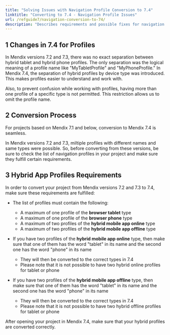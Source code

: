 ```yaml
---
title: "Solving Issues with Navigation Profile Conversion to 7.4"
linktitle: "Converting to 7.4 - Navigation Profile Issues"
url: /refguide7/navigation-conversion-to-74/
description: "Describes requirements and possible fixes for navigation profile conversion from Mendix versions 7.2 and 7.3 to Mendix 7.4."
---
```


## 1 Changes in 7.4 for Profiles

In Mendix versions 7.2 and 7.3, there was no exact separation between hybrid tablet and hybrid phone profiles. The only separation was the logical meaning of a profile name like "MyTabletProfile" and "MyPhoneProfile." In Mendix 7.4, the separation of hybrid profiles by device type was introduced. This makes profiles easier to understand and work with.

Also, to prevent confusion while working with profiles, having more than one profile of a specific type is not permitted. This restriction allows us to omit the profile name.

## 2 Conversion Process

For projects based on Mendix 7.1 and below, conversion to Mendix 7.4 is seamless.

In Mendix versions 7.2 and 7.3, miltiple profiles with different names and same types were possible. So, before converting from these versions, be sure to check the list of navigation profiles in your project and make sure they fulfill certain requirements.

## 3 Hybrid App Profiles Requirements

In order to convert your project from Mendix versions 7.2 and 7.3 to 7.4, make sure these requirements are fulfilled:

* The  list of profiles must contain the following:
    * A maximum of one profile of the **browser tablet** type
    * A maximum of one profile of the **browser phone** type
    * A maximum of two profiles of the **hybrid mobile app online** type
    * A maximum of two profiles of the **hybrid mobile app offline** type

* If you have two profiles of the **hybrid mobile app online** type, then make sure that one of them has the word "tablet" in its name and the second one has the word "phone" in its name
    * They will then be converted to the correct types in 7.4
    * Please note that it is not possible to have two hybrid online profiles for tablet or phone

* If you have two profiles of the **hybrid mobile app offline** type, then make sure that one of them has the word "tablet" in its name and the second one has the word "phone" in its name
    * They will then be converted to the correct types in 7.4
    * Please note that it is not possible to have two hybrid offline profiles for tablet or phone

After opening your project in Mendix 7.4, make sure that your hybrid profiles are converted correctly.
